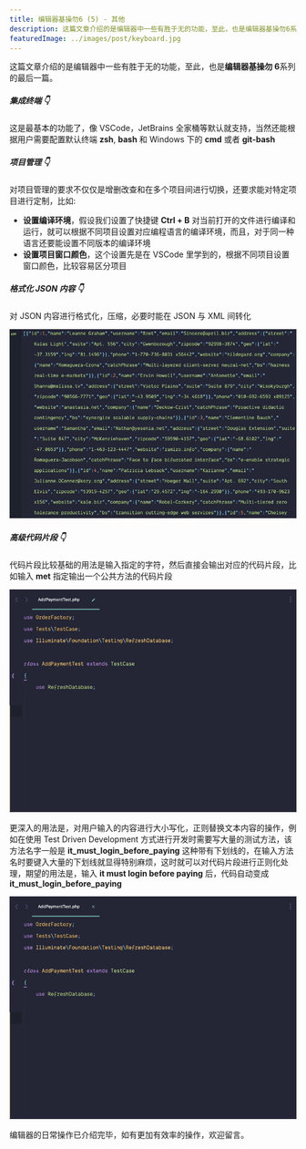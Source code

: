```yaml
---
title: 编辑器基操勿6 (5) - 其他
description: 这篇文章介绍的是编辑器中一些有胜于无的功能，至此，也是编辑器基操勿6系列的最后一篇。
featuredImage: ../images/post/keyboard.jpg
---
```


这篇文章介绍的是编辑器中一些有胜于无的功能，至此，也是**编辑器基操勿 6**系列的最后一篇。

##### 集成终端 👇

这是最基本的功能了，像 VSCode，JetBrains 全家桶等默认就支持，当然还能根据用户需要配置默认终端 **zsh**, **bash** 和 Windows 下的 **cmd** 或者 **git-bash**

##### 项目管理 👇

对项目管理的要求不仅仅是增删改查和在多个项目间进行切换，还要求能对特定项目进行定制，比如:

- **设置编译环境**，假设我们设置了快捷键 **Ctrl + B** 对当前打开的文件进行编译和运行，就可以根据不同项目设置对应编程语言的编译环境，而且，对于同一种语言还要能设置不同版本的编译环境
- **设置项目窗口颜色**，这个设置先是在 VSCode 里学到的，根据不同项目设置窗口颜色，比较容易区分项目

##### 格式化 JSON 内容 👇

对 JSON 内容进行格式化，压缩，必要时能在 JSON 与 XML 间转化

![Pretty JSON](./images/pretty-json.gif)

##### 高级代码片段 👇

代码片段比较基础的用法是输入指定的字符，然后直接会输出对应的代码片段，比如输入 **met** 指定输出一个公共方法的代码片段

![Basic Snippet](./images/basic-snippet.gif)

更深入的用法是，对用户输入的内容进行大小写化，正则替换文本内容的操作，例如在使用 Test Driven Development 方式进行开发时需要写大量的测试方法，该方法名字一般是 **it_must_login_before_paying** 这种带有下划线的，在输入方法名时要键入大量的下划线就显得特别麻烦，这时就可以对代码片段进行正则化处理，期望的用法是，输入 **it must login before paying** 后，代码自动变成 **it_must_login_before_paying**

![Advanced Snippet](./images/advanced-snippet.gif)

编辑器的日常操作已介绍完毕，如有更加有效率的操作，欢迎留言。

